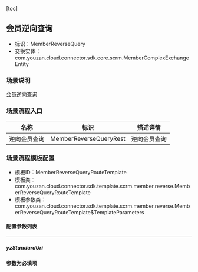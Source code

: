 [toc]

## 会员逆向查询
- 标识：MemberReverseQuery
- 交换实体：com.youzan.cloud.connector.sdk.core.scrm.MemberComplexExchangeEntity
### 场景说明
会员逆向查询
### 场景流程入口

名称 | 标识 | 描述详情
---|---|---
逆向会员查询 | MemberReverseQueryRest | 逆向会员查询

### 场景流程模板配置
- 模板ID：MemberReverseQueryRouteTemplate
- 模板类：com.youzan.cloud.connector.sdk.template.scrm.member.reverse.MemberReverseQueryRouteTemplate
- 模板参数类：com.youzan.cloud.connector.sdk.template.scrm.member.reverse.MemberReverseQueryRouteTemplate$TemplateParameters

#### 配置参数列表

---
##### yzStandardUri
> 

**参数为必填项**


